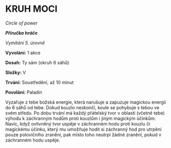 # KRUH MOCI


*Circle of power*


***Příručka hráče***


*Vymítání 5. úrovně*


**Vyvolání:** 1 akce


**Dosah:** Ty sám (okruh 6 sáhů)


**Složky:** V


**Trvání:** Soustředění, až 10 minut


**Povolání:** Paladin


Vyzařuje z tebe božská energie, která narušuje a zapuzuje magickou energii do 6 sáhů od tebe. Dokud kouzlo neskončí, koule se pohybuje s tebou ve svém středu. Po dobu trvání má každý přátelský tvor v oblasti (včetně tebe) výhodu k záchranným hodům proti kouzlům i jiným magickým účinkům. Navíc, když ovlivněný tvor uspěje v záchranném hodu proti kouzlu či magickému účinku, který mu umožňuje hodit si záchranný hod pro utrpění pouze polovičního zranění, pak místo toho neutrpí žádné zranění, pokud v záchranném hodu uspěje.
<!--stackedit_data:
eyJoaXN0b3J5IjpbNzA3NTg5MTI1XX0=
-->